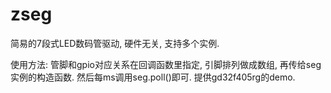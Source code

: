 # zseg

简易的7段式LED数码管驱动, 硬件无关, 支持多个实例.

使用方法: 管脚和gpio对应关系在回调函数里指定, 引脚排列做成数组, 再传给seg实例的构造函数. 然后每ms调用seg.poll()即可. 提供gd32f405rg的demo.
